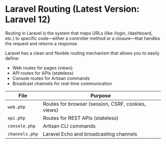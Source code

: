 # Laravel Routing (Latest Version: Laravel 12)
Routing in Laravel is the system that maps URLs (like /login, /dashboard, etc.) to specific code—either a controller method or a closure—that handles the request and returns a response.

Laravel has a clean and flexible routing mechanism that allows you to easily define:
* Web routes for pages (views)
* API routes for APIs (stateless)
* Console routes for Artisan commands
* Broadcast channels for real-time communication


| File           | Purpose                                            |
| -------------- | -------------------------------------------------- |
| `web.php`      | Routes for browser (session, CSRF, cookies, views) |
| `api.php`      | Routes for REST APIs (stateless)                   |
| `console.php`  | Artisan CLI commands                               |
| `channels.php` | Laravel Echo and broadcasting channels             |


